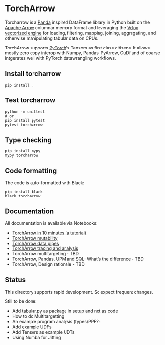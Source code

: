 # TorchArrow 

Torcharrow is a [Panda](https://github.com/pandas-dev/pandas) inspired DataFrame library in Python built on the [Apache Arrow](https://github.com/apache/arrow) columnar memory format and 
leveraging the [Velox vectorized engine](https://github.com/facebookexternal/f4d/) for loading, filtering, mapping, joining, aggregating, and 
otherwise manipulating tabular data on CPUs.

TorchArrow supports [PyTorch](https://github.com/pytorch/pytorch)'s Tensors as first class citizens. It allows mostly zero copy interop with Numpy, Pandas, PyArrow, CuDf and of coarse intgerates well with PyTorch datawrangling workflows.



## Install torcharrow
```
pip install .
```
## Test torcharrow
```
python -m unittest
# or
pip install pytest
pytest torcharrow
```

## Type checking
```
pip install mypy
mypy torcharrow
```

## Code formatting

The code is auto-formatted with Black:

```
pip install black
black torcharrow
```

## Documentation
All documentation is available via Notebooks:
* [TorchArrow in 10 minutes (a tutorial)](https://github.com/facebookexternal/torchdata/blob/main/torcharrow/torcharrow10min.ipynb)
* [TorchArrow mutability](https://github.com/facebookexternal/torchdata/blob/main/torcharrow/torcharrow_mutability.ipynb)
* [TorchArrow data pipes](https://github.com/facebookexternal/torchdata/blob/main/torcharrow/torcharrow_data_pipes.ipynb)
* [TorchArrow tracing and analysis](https://github.com/facebookexternal/torchdata/blob/main/torcharrow/torcharrow_traces.ipynb)
* TorchArrow multitargeting - TBD
* TorchArrow, Pandas, UPM and SQL: What's the difference - TBD
* TorchArrow, Design rationale - TBD

## Status
This directory supports rapid development. So expect frequent changes.

Still to be done:
* Add tabular.py as package in setup and not as code
* How to do Multitargetting
* An example program analysis (types/PPF?)
* Add example UDFs
* Add Tensors as example UDTs
* Using Numba for Jitting


